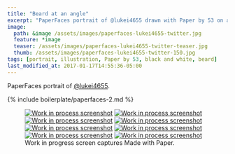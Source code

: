 ```yaml
---
title: "Beard at an angle"
excerpt: "PaperFaces portrait of @lukei4655 drawn with Paper by 53 on an iPad."
image: 
  path: &image /assets/images/paperfaces-lukei4655-twitter.jpg 
  feature: *image
  teaser: /assets/images/paperfaces-lukei4655-twitter-teaser.jpg
  thumb: /assets/images/paperfaces-lukei4655-twitter-150.jpg
tags: [portrait, illustration, Paper by 53, black and white, beard]
last_modified_at: 2017-01-17T14:55:36-05:00
---
```


PaperFaces portrait of [@lukei4655](http://twitter.com/lukei4655).

{% include boilerplate/paperfaces-2.md %}

<figure class="third">
  <a href="{{ site.url }}/assets/images/paperfaces-lukei4655-process-1-lg.jpg"><img src="{{ site.url }}/assets/images/paperfaces-lukei4655-process-1-600.jpg" alt="Work in process screenshot"></a>
  <a href="{{ site.url }}/assets/images/paperfaces-lukei4655-process-2-lg.jpg"><img src="{{ site.url }}/assets/images/paperfaces-lukei4655-process-2-600.jpg" alt="Work in process screenshot"></a>
  <a href="{{ site.url }}/assets/images/paperfaces-lukei4655-process-3-lg.jpg"><img src="{{ site.url }}/assets/images/paperfaces-lukei4655-process-3-600.jpg" alt="Work in process screenshot"></a>
  <a href="{{ site.url }}/assets/images/paperfaces-lukei4655-process-4-lg.jpg"><img src="{{ site.url }}/assets/images/paperfaces-lukei4655-process-4-600.jpg" alt="Work in process screenshot"></a>
  <a href="{{ site.url }}/assets/images/paperfaces-lukei4655-process-5-lg.jpg"><img src="{{ site.url }}/assets/images/paperfaces-lukei4655-process-5-600.jpg" alt="Work in process screenshot"></a>
  <a href="{{ site.url }}/assets/images/paperfaces-lukei4655-process-6-lg.jpg"><img src="{{ site.url }}/assets/images/paperfaces-lukei4655-process-6-600.jpg" alt="Work in process screenshot"></a>
  <a href="{{ site.url }}/assets/images/paperfaces-lukei4655-process-7-lg.jpg"><img src="{{ site.url }}/assets/images/paperfaces-lukei4655-process-7-600.jpg" alt="Work in process screenshot"></a>
  <a href="{{ site.url }}/assets/images/paperfaces-lukei4655-process-8-lg.jpg"><img src="{{ site.url }}/assets/images/paperfaces-lukei4655-process-8-600.jpg" alt="Work in process screenshot"></a>
  <figcaption>Work in progress screen captures Made with Paper.</figcaption>
</figure>
